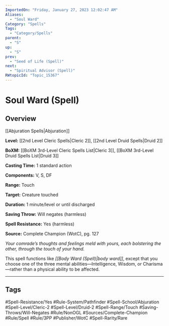 ```yaml
---
ImportedOn: "Friday, January 27, 2023 12:02:47 AM"
Aliases:
  - "Soul Ward"
Category: "Spells"
Tags:
  - "Category/Spells"
parent:
  - "S"
up:
  - "S"
prev:
  - "Seed of Life (Spell)"
next:
  - "Spiritual Advisor (Spell)"
RWtopicId: "Topic_15367"
---
```

# Soul Ward (Spell)
## Overview
[[Abjuration Spells|Abjuration]]

**Level:** [[2nd Level Cleric Spells|Cleric 2]], [[2nd Level Druid Spells|Druid 2]]

**BoXM:** [[BoXM 3rd-Level Cleric Spells List|Cleric 3]], [[BoXM 3rd-Level Druid Spells List|Druid 3]]

**Casting Time:** 1 standard action

**Components:** V, S, DF

**Range:** Touch

**Target:** Creature touched

**Duration:** 1 minute/level or until discharged

**Saving Throw:** Will negates (harmless)

**Spell Resistance:** Yes (harmless)

**Source:** Complete Champion (WotC)­, pg. 127

*Your comrade’s thoughts and feelings meld with yours, each bolstering the other, through the touch of your hand.*

This spell functions like *[[Body Ward (Spell)|body ward]]*, except that you choose one of the three mental abilities—Intelligence, Wisdom, or Charisma—rather than a physical ability to be affected.


---
## Tags
#Spell-Resistance/Yes #Rule-System/Pathfinder #Spell-School/Abjuration #Spell-Level/Cleric-2 #Spell-Level/Druid-2 #Spell-Range/Touch #Saving-Throws/Will-Negates #Rule/NonOGL #Sources/Complete-Champion #Rule/Spell #Rule/3PP #Publisher/WotC #Spell-Rarity/Rare

